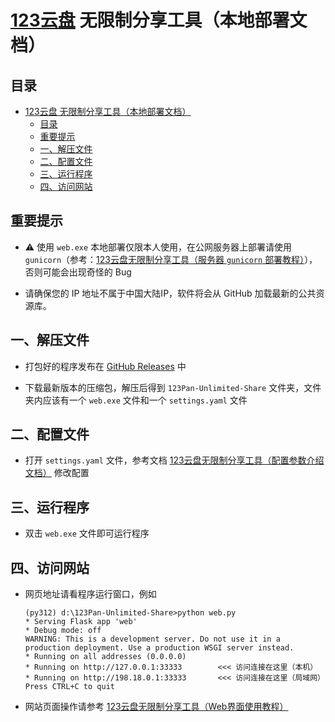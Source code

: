 # [123云盘](https://www.123pan.com) 无限制分享工具（本地部署文档）

## 目录

- [123云盘 无限制分享工具（本地部署文档）](#123云盘-无限制分享工具本地部署文档)
  - [目录](#目录)
  - [重要提示](#重要提示)
  - [一、解压文件](#一解压文件)
  - [二、配置文件](#二配置文件)
  - [三、运行程序](#三运行程序)
  - [四、访问网站](#四访问网站)

## 重要提示

- ⚠️ 使用 `web.exe` 本地部署仅限本人使用，在公网服务器上部署请使用 `gunicorn`（参考：[123云盘无限制分享工具（服务器 `gunicorn` 部署教程）](./WEB_DEPLOY.md)），否则可能会出现奇怪的 Bug

- 请确保您的 IP 地址不属于中国大陆IP，软件将会从 GitHub 加载最新的公共资源库。

## 一、解压文件

- 打包好的程序发布在 [GitHub Releases](https://github.com/realcwj/123Pan-Unlimited-Share/releases) 中

- 下载最新版本的压缩包，解压后得到 `123Pan-Unlimited-Share` 文件夹，文件夹内应该有一个 `web.exe` 文件和一个 `settings.yaml` 文件

## 二、配置文件

- 打开 `settings.yaml` 文件，参考文档 [123云盘无限制分享工具（配置参数介绍文档）](./SETTINGS.md) 修改配置

## 三、运行程序

- 双击 `web.exe` 文件即可运行程序

## 四、访问网站

- 网页地址请看程序运行窗口，例如

    ```shell
    (py312) d:\123Pan-Unlimited-Share>python web.py
    * Serving Flask app 'web'
    * Debug mode: off
    WARNING: This is a development server. Do not use it in a production deployment. Use a production WSGI server instead.
    * Running on all addresses (0.0.0.0)
    * Running on http://127.0.0.1:33333        <<< 访问连接在这里（本机）
    * Running on http://198.18.0.1:33333       <<< 访问连接在这里（局域网）
    Press CTRL+C to quit
    ```

- 网站页面操作请参考 [123云盘无限制分享工具（Web界面使用教程）](./WEB_TUTORIAL.md)